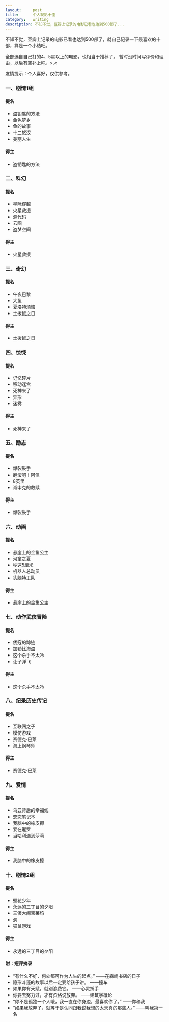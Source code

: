 ```yaml
---
layout:     post
title:      个人观影十佳
category:   writing
description: 不知不觉，豆瓣上记录的电影已看也达到500部了...
---
```

不知不觉，豆瓣上记录的电影已看也达到500部了，就自己记录一下最喜欢的十部，算是一个小结吧。

全部选自自己打的4、5星以上的电影，也相当于推荐了。
暂时没时间写评价和理由，以后有空补上吧。>.<

友情提示：个人喜好，仅供参考。


### 一、剧情1组

#### 提名
* 盗钥匙的方法
* 金色梦乡
* 鱼的故事
* 十二怒汉
* 美丽人生
#### 得主
* 盗钥匙的方法
    
### 二、科幻

#### 提名
* 星际穿越
* 火星救援
* 源代码
* 云图
* 盗梦空间
#### 得主
* 火星救援

### 三、奇幻

#### 提名
* 午夜巴黎
* 大鱼
* 夏洛特烦恼
* 土拨鼠之日
#### 得主
* 土拨鼠之日

### 四、惊悚
    
#### 提名
* 记忆碎片 
* 移动迷宫
* 死神来了
* 异形
* 迷雾 
#### 得主
* 死神来了

### 五、励志 
    
#### 提名
* 爆裂鼓手
* 翻滚吧！阿信
* 8英里
* 肖申克的救赎
#### 得主
* 爆裂鼓手

### 六、动画
    
#### 提名
* 悬崖上的金鱼公主
* 河童之夏
* 秒速5厘米
* 机器人总动员
* 头脑特工队
#### 得主
* 悬崖上的金鱼公主

### 七、动作武侠冒险
    
#### 提名
* 倭寇的踪迹
* 加勒比海盗
* 这个杀手不太冷
* 让子弹飞
#### 得主
* 这个杀手不太冷

### 八、纪录历史传记
    
#### 提名
* 互联网之子
* 模仿游戏
* 赛德克·巴莱
* 海上钢琴师
#### 得主
* 赛德克·巴莱

### 九、爱情
    
#### 提名
* 乌云背后的幸福线
* 恋恋笔记本
* 我脑中的橡皮擦
* 爱在暹罗
* 当哈利遇到莎莉
#### 得主
* 我脑中的橡皮擦

### 十、剧情2组

#### 提名

* 壁花少年
* 永远的三丁目的夕阳
* 三傻大闹宝莱坞
* 洞
* 猫鼠游戏

#### 得主
* 永远的三丁目的夕阳


#### 附：短评摘录
* “有什么不好，何处都可作为人生的起点。”  ——在森崎书店的日子
* 隐形斗篷的故事以后一定要给孩子讲。    ——撞车
* 如果你有天赋，就别浪费它。            ——心灵捕手
* 你要去努力过，才有资格说放弃。        ——建筑学概论
* “你不是孤独一个人哦，我一直在你身边，最喜欢你了。”   ——你和我
* “如果我放弃了，就等于是认同跟我说我想的太天真的那些人。”  ——叫我第一名

    
    
    
    
    